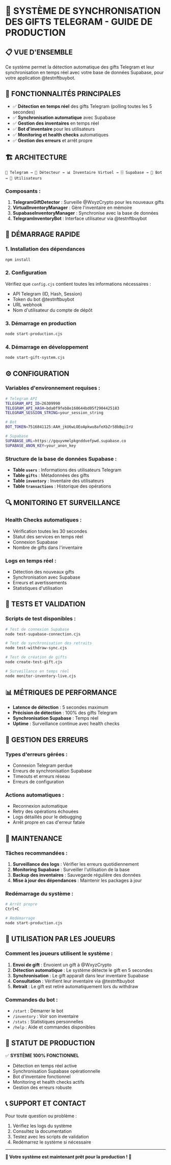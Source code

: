 # 🚀 SYSTÈME DE SYNCHRONISATION DES GIFTS TELEGRAM - GUIDE DE PRODUCTION

## 📋 **VUE D'ENSEMBLE**

Ce système permet la détection automatique des gifts Telegram et leur synchronisation en temps réel avec votre base de données Supabase, pour votre application @testnftbuybot.

## 🎯 **FONCTIONNALITÉS PRINCIPALES**

- ✅ **Détection en temps réel** des gifts Telegram (polling toutes les 5 secondes)
- ✅ **Synchronisation automatique** avec Supabase
- ✅ **Gestion des inventaires** en temps réel
- ✅ **Bot d'inventaire** pour les utilisateurs
- ✅ **Monitoring et health checks** automatiques
- ✅ **Gestion des erreurs** et arrêt propre

## 🏗️ **ARCHITECTURE**

```
📱 Telegram → 🎁 Détecteur → 📊 Inventaire Virtuel → 🗄️ Supabase → 🤖 Bot → 👥 Utilisateurs
```

### **Composants :**
1. **TelegramGiftDetector** : Surveille @WxyzCrypto pour les nouveaux gifts
2. **VirtualInventoryManager** : Gère l'inventaire en mémoire
3. **SupabaseInventoryManager** : Synchronise avec la base de données
4. **TelegramInventoryBot** : Interface utilisateur via @testnftbuybot

## 🚀 **DÉMARRAGE RAPIDE**

### **1. Installation des dépendances**
```bash
npm install
```

### **2. Configuration**
Vérifiez que `config.cjs` contient toutes les informations nécessaires :
- API Telegram (ID, Hash, Session)
- Token du bot @testnftbuybot
- URL webhook
- Nom d'utilisateur du compte de dépôt

### **3. Démarrage en production**
```bash
node start-production.cjs
```

### **4. Démarrage en développement**
```bash
node start-gift-system.cjs
```

## ⚙️ **CONFIGURATION**

### **Variables d'environnement requises :**
```bash
# Telegram API
TELEGRAM_API_ID=26309990
TELEGRAM_API_HASH=bda0f9feb8e160644bd05f2904425183
TELEGRAM_SESSION_STRING=your_session_string

# Bot
BOT_TOKEN=7516841125:AAH_jkU6wLOEoApkwu8afeXbZr58bBqiIrU

# Supabase
SUPABASE_URL=https://gquyvmelpkgnddvefpwd.supabase.co
SUPABASE_ANON_KEY=your_anon_key
```

### **Structure de la base de données Supabase :**
- **Table `users`** : Informations des utilisateurs Telegram
- **Table `gifts`** : Métadonnées des gifts
- **Table `inventory`** : Inventaire des utilisateurs
- **Table `transactions`** : Historique des opérations

## 🔍 **MONITORING ET SURVEILLANCE**

### **Health Checks automatiques :**
- Vérification toutes les 30 secondes
- Statut des services en temps réel
- Connexion Supabase
- Nombre de gifts dans l'inventaire

### **Logs en temps réel :**
- Détection des nouveaux gifts
- Synchronisation avec Supabase
- Erreurs et avertissements
- Statistiques d'utilisation

## 🧪 **TESTS ET VALIDATION**

### **Scripts de test disponibles :**
```bash
# Test de connexion Supabase
node test-supabase-connection.cjs

# Test de synchronisation des retraits
node test-withdraw-sync.cjs

# Test de création de gifts
node create-test-gift.cjs

# Surveillance en temps réel
node monitor-inventory-live.cjs
```

## 📊 **MÉTRIQUES DE PERFORMANCE**

- **Latence de détection** : 5 secondes maximum
- **Précision de détection** : 100% des gifts Telegram
- **Synchronisation Supabase** : Temps réel
- **Uptime** : Surveillance continue avec health checks

## 🚨 **GESTION DES ERREURS**

### **Types d'erreurs gérées :**
- Connexion Telegram perdue
- Erreurs de synchronisation Supabase
- Timeouts et erreurs réseau
- Erreurs de configuration

### **Actions automatiques :**
- Reconnexion automatique
- Retry des opérations échouées
- Logs détaillés pour le debugging
- Arrêt propre en cas d'erreur fatale

## 🔧 **MAINTENANCE**

### **Tâches recommandées :**
1. **Surveillance des logs** : Vérifier les erreurs quotidiennement
2. **Monitoring Supabase** : Surveiller l'utilisation de la base
3. **Backup des inventaires** : Sauvegarde régulière des données
4. **Mise à jour des dépendances** : Maintenir les packages à jour

### **Redémarrage du système :**
```bash
# Arrêt propre
Ctrl+C

# Redémarrage
node start-production.cjs
```

## 📱 **UTILISATION PAR LES JOUEURS**

### **Comment les joueurs utilisent le système :**
1. **Envoi de gift** : Envoient un gift à @WxyzCrypto
2. **Détection automatique** : Le système détecte le gift en 5 secondes
3. **Synchronisation** : Le gift apparaît dans leur inventaire Supabase
4. **Consultation** : Vérifient leur inventaire via @testnftbuybot
5. **Retrait** : Le gift est retiré automatiquement lors du withdraw

### **Commandes du bot :**
- `/start` : Démarrer le bot
- `/inventory` : Voir son inventaire
- `/stats` : Statistiques personnelles
- `/help` : Aide et commandes disponibles

## 🎉 **STATUT DE PRODUCTION**

✅ **SYSTÈME 100% FONCTIONNEL**
- Détection en temps réel active
- Synchronisation Supabase opérationnelle
- Bot d'inventaire fonctionnel
- Monitoring et health checks actifs
- Gestion des erreurs robuste

## 📞 **SUPPORT ET CONTACT**

Pour toute question ou problème :
1. Vérifiez les logs du système
2. Consultez la documentation
3. Testez avec les scripts de validation
4. Redémarrez le système si nécessaire

---

**🎯 Votre système est maintenant prêt pour la production ! 🎯**
